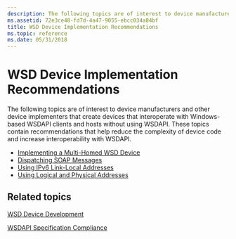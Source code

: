 ```yaml
---
description: The following topics are of interest to device manufacturers and other device implementers that create devices that interoperate with Windows-based WSDAPI clients and hosts without using WSDAPI.
ms.assetid: 72e3ce48-fd7d-4a47-9055-ebcc034a84bf
title: WSD Device Implementation Recommendations
ms.topic: reference
ms.date: 05/31/2018
---
```


# WSD Device Implementation Recommendations

The following topics are of interest to device manufacturers and other device implementers that create devices that interoperate with Windows-based WSDAPI clients and hosts without using WSDAPI. These topics contain recommendations that help reduce the complexity of device code and increase interoperability with WSDAPI.

-   [Implementing a Multi-Homed WSD Device](implementing-a-multi-homed-wsd-device.md)
-   [Dispatching SOAP Messages](dispatching-soap-messages.md)
-   [Using IPv6 Link-Local Addresses](using-ipv6-link-local-addresses.md)
-   [Using Logical and Physical Addresses](using-logical-and-physical-addresses.md)

## Related topics

<dl> <dt>

[WSD Device Development](wsd-device-development.md)
</dt> <dt>

[WSDAPI Specification Compliance](wsdapi-specification-compliance.md)
</dt> </dl>

 

 



